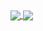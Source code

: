 <div>
    <a href="https://github.com/BrunodaSilvaBelo">
        <img align="center" src="https://github-readme-stats.vercel.app/api?username=BrunodaSilvaBelo&count_private=true&theme=github_dark&show_icons=true" />
    </a>
    <a href="https://wakatime.com/@brunodasilvabelo">
        <img align="center" src="https://github-readme-stats.vercel.app/api/wakatime?username=brunodasilvabelo&theme=github_dark" />
    </a>
</div>
